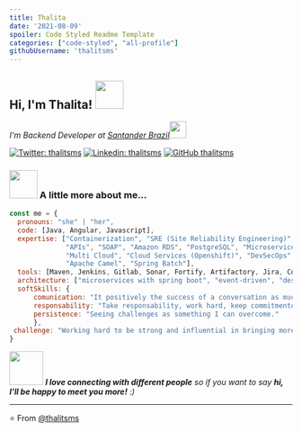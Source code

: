 ```yaml
---
title: Thalita
date: '2021-08-09'
spoiler: Code Styled Readme Template
categories: ["code-styled", "all-profile"]
githubUsername: 'thalitsms'
---
```


<h2> Hi, I'm Thalita! <img src="https://media.giphy.com/media/mGcNjsfWAjY5AEZNw6/giphy.gif" width="50"></h2>
<p><em>I'm Backend Developer at <a href="https://www.santander.com.br">Santander Brazil</a><img src="https://media.giphy.com/media/WUlplcMpOCEmTGBtBW/giphy.gif" width="30"> 
</em></p>

[![Twitter: thalitsms](https://img.shields.io/twitter/follow/thalitsms?style=social)](https://twitter.com/thalitsms)
[![Linkedin: thalitsms](https://img.shields.io/badge/-thalitsms-blue?style=flat-square&logo=Linkedin&logoColor=white&link=https://www.linkedin.com/in/thalitsms/)](https://www.linkedin.com/in/thalitsms/)
[![GitHub thalitsms](https://img.shields.io/github/followers/thalitsms?label=follow&style=social)](https://github.com/thalitsms)


### <img src="https://media.giphy.com/media/VgCDAzcKvsR6OM0uWg/giphy.gif" width="50"> A little more about me...  

```javascript
const me = {
  pronouns: "she" | "her",
  code: [Java, Angular, Javascript],
  expertise: ["Containerization", "SRE (Site Reliability Engineering)", 
              "APIs", "SOAP", "Amazon RDS", "PostgreSQL", "Microservices", 
              "Multi Cloud", "Cloud Services (Openshift)", "DevSecOps", 
              "Apache Camel", "Spring Batch"],
  tools: [Maven, Jenkins, Gitlab, Sonar, Fortify, Artifactory, Jira, Confluence, ServiceNow],
  architecture: ["microservices with spring boot", "event-driven", "design system pattern"],
  softSkills: {
      comunication: "It positively the success of a conversation as much as the speakers.",
      responsability: "Take responsability, work hard, keep commitmentes, and make no excuses.",
      persistence: "Seeing challenges as something I can overcome."
      },
 challenge: "Working hard to be strong and influential in bringing more women into IT with lots of knowledge and empathy."
}

```

<img src="https://media.giphy.com/media/LnQjpWaON8nhr21vNW/giphy.gif" width="60"> <em><b>I love connecting with different people</b> so if you want to say <b>hi, I'll be happy to meet you more!</b> :)</em>

---

⭐️ From [@thalitsms](https://github.com/thalitsms) 

